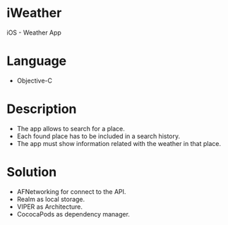 # iWeather
iOS - Weather App

# Language
- Objective-C

# Description
- The app allows to search for a place.
- Each found place has to be included in a search history.
- The app must show information related with the weather in that place.

# Solution
- AFNetworking for connect to the API.
- Realm as local storage.
- VIPER as Architecture.
- CococaPods as dependency manager. 
